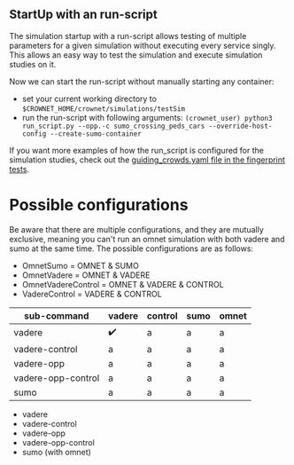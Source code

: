 ## StartUp with an run-script
The simulation startup with a run-script allows testing of multiple parameters for a given simulation without executing every service singly.
This allows an easy way to test the simulation and execute simulation studies on it.

Now we can start the run-script without manually starting any container:
  * set your current working directory to `$CROWNET_HOME/crownet/simulations/testSim`
  * run the run-script with following arguments:
   `(crownet_user) python3 run_script.py --opp.-c sumo_crossing_peds_cars --override-host-config --create-sumo-container`

If you want more examples of how the run_script is configured for the simulation studies, check out the [guiding_crowds.yaml file in the fingerprint tests](https://sam-dev.cs.hm.edu/rover/crownet/-/blob/master/crownet/tests/fingerprint/guiding_crowds.yml).

# Possible configurations
Be aware that there are multiple configurations, and they are mutually exclusive, meaning you can't run an omnet simulation with both vadere and sumo at the same time.
The possible configurations are as follows:
* OmnetSumo = OMNET & SUMO
* OmnetVadere = OMNET & VADERE
* OmnetVadereControl = OMNET & VADERE & CONTROL
* VadereControl = VADERE & CONTROL

|sub-command|vadere|control|sumo|omnet|
| --- | --- | --- | --- | --- |
| vadere | :heavy_check_mark: |a|a|a|
| vadere-control |a|a|a|a|
| vadere-opp |a|a|a|a|
| vadere-opp-control |a|a|a|a|
| sumo |a|a|a|a|

* vadere
* vadere-control
* vadere-opp
* vadere-opp-control
* sumo (with omnet)